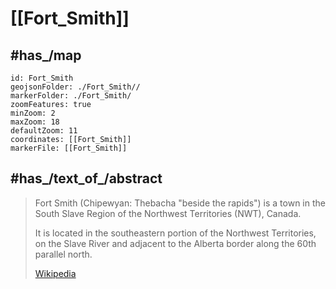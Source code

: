 
# [[Fort_Smith]] 

## #has_/map 

```leaflet
id: Fort_Smith
geojsonFolder: ./Fort_Smith//
markerFolder: ./Fort_Smith/
zoomFeatures: true 
minZoom: 2 
maxZoom: 18
defaultZoom: 11 
coordinates: [[Fort_Smith]] 
markerFile: [[Fort_Smith]] 
```


## #has_/text_of_/abstract 

> Fort Smith (Chipewyan: Thebacha "beside the rapids") 
> is a town in the South Slave Region of the Northwest Territories (NWT), Canada. 
> 
> It is located in the southeastern portion of the Northwest Territories, 
> on the Slave River and adjacent to the Alberta border along the 60th parallel north.
>
> [Wikipedia](https://en.wikipedia.org/wiki/Fort%20Smith,%20Northwest%20Territories) 



